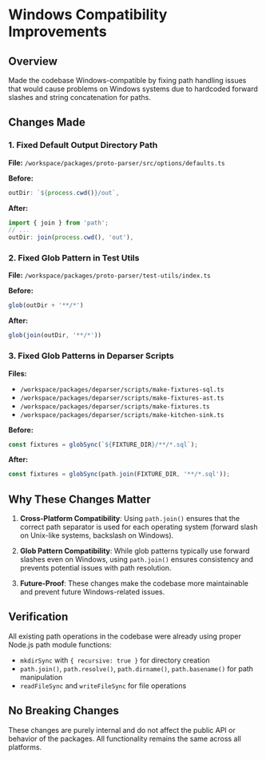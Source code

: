 # Windows Compatibility Improvements

## Overview

Made the codebase Windows-compatible by fixing path handling issues that would cause problems on Windows systems due to hardcoded forward slashes and string concatenation for paths.

## Changes Made

### 1. Fixed Default Output Directory Path
**File:** `/workspace/packages/proto-parser/src/options/defaults.ts`

**Before:**
```typescript
outDir: `${process.cwd()}/out`,
```

**After:**
```typescript
import { join } from 'path';
// ...
outDir: join(process.cwd(), 'out'),
```

### 2. Fixed Glob Pattern in Test Utils
**File:** `/workspace/packages/proto-parser/test-utils/index.ts`

**Before:**
```typescript
glob(outDir + '**/*')
```

**After:**
```typescript
glob(join(outDir, '**/*'))
```

### 3. Fixed Glob Patterns in Deparser Scripts
**Files:**
- `/workspace/packages/deparser/scripts/make-fixtures-sql.ts`
- `/workspace/packages/deparser/scripts/make-fixtures-ast.ts`
- `/workspace/packages/deparser/scripts/make-fixtures.ts`
- `/workspace/packages/deparser/scripts/make-kitchen-sink.ts`

**Before:**
```typescript
const fixtures = globSync(`${FIXTURE_DIR}/**/*.sql`);
```

**After:**
```typescript
const fixtures = globSync(path.join(FIXTURE_DIR, '**/*.sql'));
```

## Why These Changes Matter

1. **Cross-Platform Compatibility**: Using `path.join()` ensures that the correct path separator is used for each operating system (forward slash on Unix-like systems, backslash on Windows).

2. **Glob Pattern Compatibility**: While glob patterns typically use forward slashes even on Windows, using `path.join()` ensures consistency and prevents potential issues with path resolution.

3. **Future-Proof**: These changes make the codebase more maintainable and prevent future Windows-related issues.

## Verification

All existing path operations in the codebase were already using proper Node.js path module functions:
- `mkdirSync` with `{ recursive: true }` for directory creation
- `path.join()`, `path.resolve()`, `path.dirname()`, `path.basename()` for path manipulation
- `readFileSync` and `writeFileSync` for file operations

## No Breaking Changes

These changes are purely internal and do not affect the public API or behavior of the packages. All functionality remains the same across all platforms.